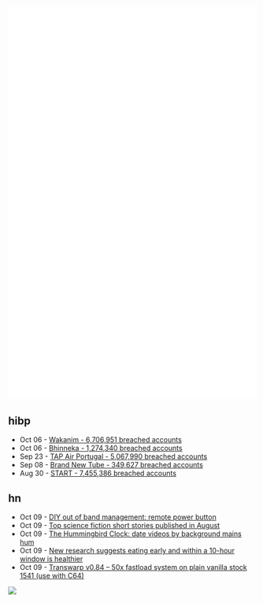 ![Metrics](https://raw.githubusercontent.com/phixion/phixion/master/metrics.svg)

## hibp

<!--
for https://github.com/phixion/phixion/blob/main/.github/workflows/feeds.yml
-->
<!--START_SECTION:haveibeenpwnd-->
- Oct 06 - [Wakanim - 6,706,951 breached accounts](https://haveibeenpwned.com/PwnedWebsites#Wakanim)
- Oct 06 - [Bhinneka - 1,274,340 breached accounts](https://haveibeenpwned.com/PwnedWebsites#Bhinneka)
- Sep 23 - [TAP Air Portugal - 5,067,990 breached accounts](https://haveibeenpwned.com/PwnedWebsites#TAPAirPortugal)
- Sep 08 - [Brand New Tube - 349,627 breached accounts](https://haveibeenpwned.com/PwnedWebsites#BrandNewTube)
- Aug 30 - [START - 7,455,386 breached accounts](https://haveibeenpwned.com/PwnedWebsites#Start)
<!--END_SECTION:haveibeenpwnd-->

## hn

<!--
for https://github.com/phixion/phixion/blob/main/.github/workflows/feeds.yml
-->
<!--START_SECTION:hn-->
- Oct 09 - [DIY out of band management: remote power button](https://michael.stapelberg.ch/posts/2022-10-09-remote-power-button/)
- Oct 09 - [Top science fiction short stories published in August](https://compellingsciencefiction.com/posts/top-science-fiction-short-stories-published-in-august.html)
- Oct 09 - [The Hummingbird Clock: date videos by background mains hum](http://hummingbirdclock.info/about)
- Oct 09 - [New research suggests eating early and within a 10-hour window is healthier](https://medicalxpress.com/news/2022-10-dinner-pm-early-hour-window.html)
- Oct 09 - [Transwarp v0.84 – 50x fastload system on plain vanilla stock 1541 (use with C64)](https://csdb.dk/release/?id=210864)
<!--END_SECTION:hn-->

<!--
for https://yhype.me
-->
![](https://hit.yhype.me/github/profile?user_id=13013670)
